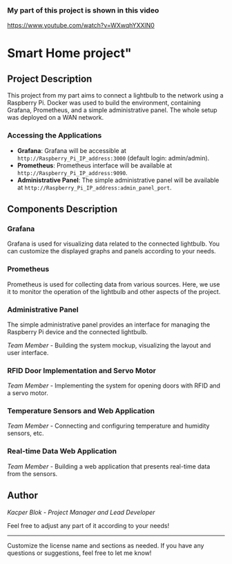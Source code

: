 ### My part of this project is shown in this video

https://www.youtube.com/watch?v=WXwqhYXXlN0



# Smart Home project"

## Project Description

This project from my part aims to connect a lightbulb to the network using a Raspberry Pi. Docker was used to build the environment, containing Grafana, Prometheus, and a simple administrative panel. The whole setup was deployed on a WAN network.


### Accessing the Applications

- **Grafana**: Grafana will be accessible at `http://Raspberry_Pi_IP_address:3000` (default login: admin/admin).
- **Prometheus**: Prometheus interface will be available at `http://Raspberry_Pi_IP_address:9090`.
- **Administrative Panel**: The simple administrative panel will be available at `http://Raspberry_Pi_IP_address:admin_panel_port`.

## Components Description

### Grafana

Grafana is used for visualizing data related to the connected lightbulb. You can customize the displayed graphs and panels according to your needs.

### Prometheus

Prometheus is used for collecting data from various sources. Here, we use it to monitor the operation of the lightbulb and other aspects of the project.

### Administrative Panel

The simple administrative panel provides an interface for managing the Raspberry Pi device and the connected lightbulb.

*Team Member* - Building the system mockup, visualizing the layout and user interface.

### RFID Door Implementation and Servo Motor

*Team Member* - Implementing the system for opening doors with RFID and a servo motor.

### Temperature Sensors and Web Application

*Team Member* - Connecting and configuring temperature and humidity sensors, etc.

### Real-time Data Web Application

*Team Member* - Building a web application that presents real-time data from the sensors.


## Author

*Kacper Blok* - *Project Manager and Lead Developer* 














Feel free to adjust any part of it according to your needs!

---

Customize the license name and sections as needed. If you have any questions or suggestions, feel free to let me know!
